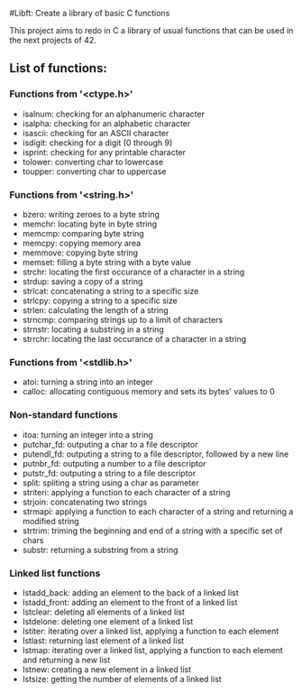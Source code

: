 #Libft: Create a library of basic C functions
 
 This project aims to redo in C a library of usual functions that can be used in the next projects of 42.
 ## List of functions:

 ### Functions from '<ctype.h>'
- isalnum: checking for an alphanumeric character
- isalpha: checking for an alphabetic character
- isascii: checking for an ASCII character
- isdigit: checking for a digit (0 through 9)
- isprint: checking for any printable character
- tolower: converting char to lowercase
- toupper: converting char to uppercase

 ### Functions from '<string.h>'
- bzero: writing zeroes to a byte string
- memchr: locating byte in byte string
- memcmp: comparing byte string
- memcpy: copying memory area
- memmove: copying byte string
- memset: filling a byte string with a byte value
- strchr: locating the first occurance of a character in a string
- strdup: saving a copy of a string
- strlcat: concatenating a string to a specific size
- strlcpy: copying a string to a specific size
- strlen: calculating the length of a string
- strncmp: comparing strings up to a limit of characters
- strnstr: locating a substring in a string
- strrchr: locating the last occurance of a character in a string

 ### Functions from '<stdlib.h>'
- atoi: turning a string into an integer
- calloc: allocating contiguous memory and sets its bytes' values to 0

### Non-standard functions
- itoa: turning an integer into a string
- putchar_fd: outputing a char to a file descriptor
- putendl_fd: outputing a string to a file descriptor, followed by a new line
- putnbr_fd: outputing a number to a file descriptor
- putstr_fd: outputing a string to a file descriptor
- split: spliting a string using a char as parameter
- striteri: applying a function to each character of a string
- strjoin: concatenating two strings
- strmapi: applying a function to each character of a string and returning a modified string
- strtrim: triming the beginning and end of a string with a specific set of chars
- substr: returning a substring from a string

### Linked list functions
- lstadd_back: adding an element to the back of a linked list
- lstadd_front: adding an element to the front of a linked list
- lstclear: deleting all elements of a linked list
- lstdelone: deleting one element of a linked list
- lstiter: iterating over a linked list, applying a function to each element
- lstlast: returning last element of a linked list
- lstmap: iterating over a linked list, applying a function to each element and returning a new list
- lstnew: creating a new element in a linked list
- lstsize: getting the number of elements of a linked list
